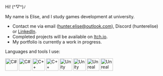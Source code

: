Hi! (^▽^)ﾉ

My name is Elise, and I study games development at university. 

- Contact me via email (hunter.elise@outlook.com), Discord (hunterelise) or [LinkedIn](https://www.linkedin.com/in/hunterelise/).
- Completed projects will be available on [Itch.io](https://hunterelise.itch.io/).
- My portfolio is currently a work in progress.

Languages and tools I use:
<p align="left">
  <img src="https://img.icons8.com/ios-filled/50/000000/c-sharp-logo.png#gh-light-mode-only" alt="C#" width="40" height="40"/>
  <img src="https://img.icons8.com/ios-filled/50/ffffff/c-sharp-logo.png#gh-dark-mode-only" alt="C#" width="40" height="40"/>

  <img src="https://img.icons8.com/ios-filled/50/000000/c-plus-plus-logo.png#gh-light-mode-only" alt="C++" width="40" height="40"/>
  <img src="https://img.icons8.com/ios-filled/50/ffffff/c-plus-plus-logo.png#gh-dark-mode-only" alt="C++" width="40" height="40"/>

  <img src="https://img.icons8.com/ios-filled/50/000000/unity.png#gh-light-mode-only" alt="Unity" width="40" height="40"/>
  <img src="https://img.icons8.com/ios-filled/50/ffffff/unity.png#gh-dark-mode-only" alt="Unity" width="40" height="40"/>

  <img src="https://img.icons8.com/ios-filled/50/000000/unreal-engine.png#gh-light-mode-only" alt="Unreal" width="40" height="40"/>
  <img src="https://img.icons8.com/ios-filled/50/ffffff/unreal-engine.png#gh-dark-mode-only" alt="Unreal" width="40" height="40"/>
</p>
